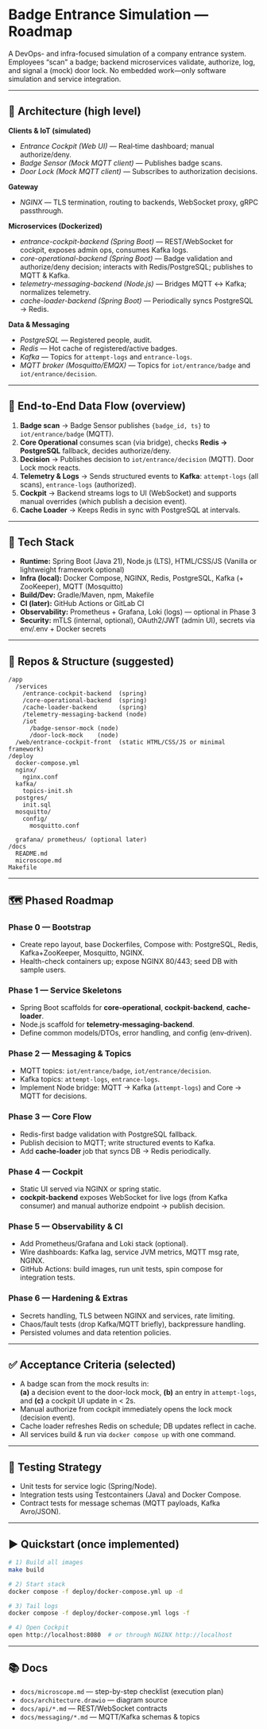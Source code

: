 # Badge Entrance Simulation — Roadmap

A DevOps- and infra-focused simulation of a company entrance system. Employees “scan” a badge; backend microservices validate, authorize, log, and signal a (mock) door lock. No embedded work—only software simulation and service integration.

---

## 🧱 Architecture (high level)

**Clients & IoT (simulated)**
- *Entrance Cockpit (Web UI)* — Real‑time dashboard; manual authorize/deny.
- *Badge Sensor (Mock MQTT client)* — Publishes badge scans.
- *Door Lock (Mock MQTT client)* — Subscribes to authorization decisions.

**Gateway**
- *NGINX* — TLS termination, routing to backends, WebSocket proxy, gRPC passthrough.

**Microservices (Dockerized)**
- *entrance-cockpit-backend (Spring Boot)* — REST/WebSocket for cockpit, exposes admin ops, consumes Kafka logs.
- *core-operational-backend (Spring Boot)* — Badge validation and authorize/deny decision; interacts with Redis/PostgreSQL; publishes to MQTT & Kafka.
- *telemetry-messaging-backend (Node.js)* — Bridges MQTT ↔ Kafka; normalizes telemetry.
- *cache-loader-backend (Spring Boot)* — Periodically syncs PostgreSQL → Redis.

**Data & Messaging**
- *PostgreSQL* — Registered people, audit.
- *Redis* — Hot cache of registered/active badges.
- *Kafka* — Topics for `attempt-logs` and `entrance-logs`.
- *MQTT broker (Mosquitto/EMQX)* — Topics for `iot/entrance/badge` and `iot/entrance/decision`.

---

## 🔄 End‑to‑End Data Flow (overview)

1) **Badge scan** → Badge Sensor publishes `{badge_id, ts}` to `iot/entrance/badge` (MQTT).  
2) **Core Operational** consumes scan (via bridge), checks **Redis → PostgreSQL** fallback, decides authorize/deny.  
3) **Decision** → Publishes decision to `iot/entrance/decision` (MQTT). Door Lock mock reacts.  
4) **Telemetry & Logs** → Sends structured events to **Kafka**: `attempt-logs` (all scans), `entrance-logs` (authorized).  
5) **Cockpit** → Backend streams logs to UI (WebSocket) and supports manual overrides (which publish a decision event).  
6) **Cache Loader** → Keeps Redis in sync with PostgreSQL at intervals.

---

## 🧰 Tech Stack

- **Runtime:** Spring Boot (Java 21), Node.js (LTS), HTML/CSS/JS (Vanilla or lightweight framework optional)
- **Infra (local):** Docker Compose, NGINX, Redis, PostgreSQL, Kafka (+ ZooKeeper), MQTT (Mosquitto)
- **Build/Dev:** Gradle/Maven, npm, Makefile
- **CI (later):** GitHub Actions or GitLab CI
- **Observability:** Prometheus + Grafana, Loki (logs) — optional in Phase 3
- **Security:** mTLS (internal, optional), OAuth2/JWT (admin UI), secrets via env/.env + Docker secrets

---

## 📁 Repos & Structure (suggested)

```
/app
  /services
    /entrance-cockpit-backend  (spring)
    /core-operational-backend  (spring)
    /cache-loader-backend      (spring)
    /telemetry-messaging-backend (node)
    /iot
      /badge-sensor-mock (node)
      /door-lock-mock    (node)
  /web/entrance-cockpit-front  (static HTML/CSS/JS or minimal framework)
/deploy
  docker-compose.yml
  nginx/
    nginx.conf
  kafka/
    topics-init.sh
  postgres/
    init.sql
  mosquitto/
    config/
      mosquitto.conf

  grafana/ prometheus/ (optional later)
/docs
  README.md
  microscope.md
Makefile
```

---

## 🗺️ Phased Roadmap

### Phase 0 — Bootstrap
- Create repo layout, base Dockerfiles, Compose with: PostgreSQL, Redis, Kafka+ZooKeeper, Mosquitto, NGINX.
- Health-check containers up; expose NGINX 80/443; seed DB with sample users.

### Phase 1 — Service Skeletons
- Spring Boot scaffolds for **core-operational**, **cockpit-backend**, **cache-loader**.
- Node.js scaffold for **telemetry-messaging-backend**.
- Define common models/DTOs, error handling, and config (env‑driven).

### Phase 2 — Messaging & Topics
- MQTT topics: `iot/entrance/badge`, `iot/entrance/decision`.
- Kafka topics: `attempt-logs`, `entrance-logs`.
- Implement Node bridge: MQTT → Kafka (`attempt-logs`) and Core → MQTT for decisions.

### Phase 3 — Core Flow
- Redis-first badge validation with PostgreSQL fallback.
- Publish decision to MQTT; write structured events to Kafka.
- Add **cache-loader** job that syncs DB → Redis periodically.

### Phase 4 — Cockpit
- Static UI served via NGINX or spring static.
- **cockpit-backend** exposes WebSocket for live logs (from Kafka consumer) and manual authorize endpoint → publish decision.

### Phase 5 — Observability & CI
- Add Prometheus/Grafana and Loki stack (optional).
- Wire dashboards: Kafka lag, service JVM metrics, MQTT msg rate, NGINX.
- GitHub Actions: build images, run unit tests, spin compose for integration tests.

### Phase 6 — Hardening & Extras
- Secrets handling, TLS between NGINX and services, rate limiting.
- Chaos/fault tests (drop Kafka/MQTT briefly), backpressure handling.
- Persisted volumes and data retention policies.

---

## ✅ Acceptance Criteria (selected)

- A badge scan from the mock results in:  
  **(a)** a decision event to the door-lock mock, **(b)** an entry in `attempt-logs`, and **(c)** a cockpit UI update in < 2s.
- Manual authorize from cockpit immediately opens the lock mock (decision event).
- Cache loader refreshes Redis on schedule; DB updates reflect in cache.
- All services build & run via `docker compose up` with one command.

---

## 🧪 Testing Strategy

- Unit tests for service logic (Spring/Node).  
- Integration tests using Testcontainers (Java) and Docker Compose.  
- Contract tests for message schemas (MQTT payloads, Kafka Avro/JSON).

---

## ▶️ Quickstart (once implemented)

```bash
# 1) Build all images
make build

# 2) Start stack
docker compose -f deploy/docker-compose.yml up -d

# 3) Tail logs
docker compose -f deploy/docker-compose.yml logs -f

# 4) Open Cockpit
open http://localhost:8080  # or through NGINX http://localhost
```

---

## 📚 Docs

- `docs/microscope.md` — step-by-step checklist (execution plan)
- `docs/architecture.drawio` — diagram source
- `docs/api/*.md` — REST/WebSocket contracts
- `docs/messaging/*.md` — MQTT/Kafka schemas & topics
